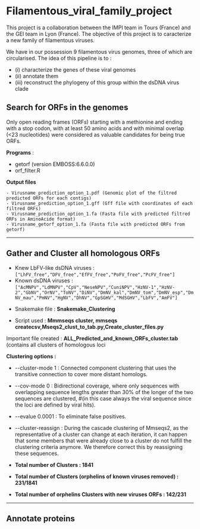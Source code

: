 # Filamentous_viral_family_project

This project is a collaboration between the IMPI team in Tours (France) and the GEI team in Lyon (France). 
The objective of this project is to caracterize a new family of filamentous viruses.


We have in our possession 9 filamentous virus genomes, three of which are circularised. 
The idea of this pipeline is to :
- (i) characterize the genes of these viral genomes
- (ii) annotate them
- (iii) reconstruct the phylogeny of this group within the dsDNA virus clade

## Search for ORFs in the genomes 

Only open reading frames (ORFs) starting with a methionine and ending with a stop codon, with at least 50 amino acids and with minimal overlap (<23 nucleotides)
were considered as valuable candidates for being true ORFs.

**Programs** : 
- getorf (version EMBOSS:6.6.0.0)
- orf_filter.R 

**Output files**
```
- Virusname_prediction_option_1.pdf (Genomic plot of the filtred predicted ORFs for each contigs)
- Virusname_prediction_option_1.gff (Gff file with coordinates of each filtred ORFs)
- Virusname_prediction_option_1.fa (Fasta file with predicted filtred ORFs in AminoAcide format) 
- Virusname_getorf_option_1.fa (Fasta file with predicted ORFs from getorf)
```
------------------

## Gather and Cluster all homologous ORFs

- Knew LbFV-like dsDNA viruses : ```["LhFV_free","DFV_free","EfFV_free","PoFV_free","PcFV_free"]```
- Known dsDNA viruses : ```["AcMNPV","LdMNPV","CpV","NeseNPV","CuniNPV","HzNV-1","HzNV-2","GbNV","OrNV","ToNV","DiNV","DmNV_kal","DmNV_tom","DmNV_esp","DmNV_mau","PmNV","HgNV","DhNV","GpSGHV","MdSGHV","LbFV","AmFV"]```

* Snakemake file : **Snakemake_Clustering**

* Script used : **Mmmseqs cluster, mmseqs createcsv,Mseqs2_clust_to_tab.py,Create_cluster_files.py**

Important file created : **ALL_Predicted_and_known_ORFs_cluster.tab** (contains all clusters of homologous loci 

**Clustering options :** 

- --cluster-mode 1 : Connected component clustering that uses the transitive connection to cover more distant homologs.
- --cov-mode 0 : Bidirectional coverage, where only sequences with overlapping sequence lengths greater than 30% of the longer of the two sequences are clustered, 
#(in this case always the viral sequence since the loci are defined by viral hits). 
- --evalue 0.0001 : To eliminate false positives. 
- --cluster-reassign : During the cascade clustering of Mmseqs2, as the representative of a cluster can change at each iteration, it can happen that some members that were already close to a cluster do not fulfill the clustering criteria anymore. We therefore correct this by reassigning these sequences.

- **Total number of Clusters : 1841**
- **Total number of Clusters (orphelins of known viruses removed) : 231/1841**
- **Total number of orphelins Clusters with new viruses ORFs : 142/231**

--------------------

## Annotate proteins 

